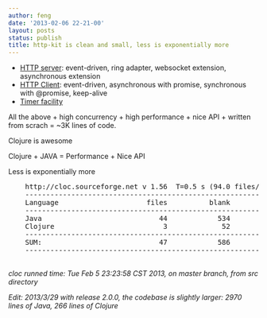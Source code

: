 ```yaml
---
author: feng
date: '2013-02-06 22-21-00'
layout: posts
status: publish
title: http-kit is clean and small, less is exponentially more
---
```


* [HTTP server](http://http-kit.org/server.html): event-driven, ring adapter, websocket extension, asynchronous extension
* [HTTP Client](http://http-kit.org/client.html): event-driven, asynchronous with promise, synchronous with @promise, keep-alive
* [Timer facility](http://http-kit.org/timer.html)


All the above + high concurrency + high performance + nice API + written from scrach = ~3K lines of code.

Clojure is awesome

Clojure + JAVA = Performance + Nice API

Less is exponentially more

  <pre>
    http://cloc.sourceforge.net v 1.56  T=0.5 s (94.0 files/s, 8216.0 lines/s)
    -------------------------------------------------------------------------------
    Language                     files          blank        comment           code
    -------------------------------------------------------------------------------
    Java                            44            534            396           2844
    Clojure                          3             52             15            267
    -------------------------------------------------------------------------------
    SUM:                            47            586            411           3111
    -------------------------------------------------------------------------------
  </pre>


*cloc runned time: Tue Feb  5 23:23:58 CST 2013, on master branch, from src directory*

*Edit: 2013/3/29 with release 2.0.0, the codebase is slightly larger: 2970 lines of Java, 266 lines of Clojure*
